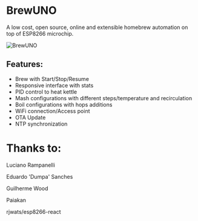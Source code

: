# BrewUNO

A low cost, open source, online and extensible homebrew automation on top of ESP8266 microchip.

![BrewUNO](https://a.imge.to/2019/05/30/vQ5nR.jpg)

## Features:
* Brew with Start/Stop/Resume 
* Responsive interface with stats
* PID control to heat kettle
* Mash configurations with different steps/temperature and recirculation
* Boil configurations with hops additions
* WiFi connection/Access point
* OTA Update
* NTP synchronization

# Thanks to:

Luciano Rampanelli

Eduardo 'Dumpa' Sanches

Guilherme Wood

Paiakan

rjwats/esp8266-react
